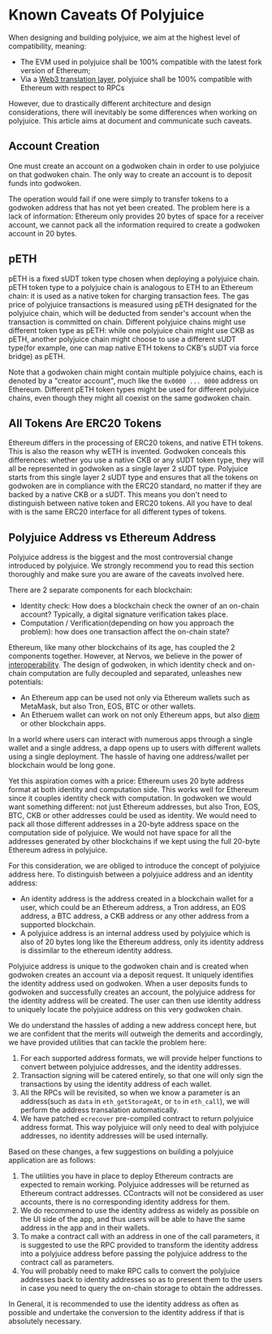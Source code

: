 # Known Caveats Of Polyjuice

When designing and building polyjuice, we aim at the highest level of compatibility, meaning:

* The EVM used in polyjuice shall be 100% compatible with the latest fork version of Ethereum;
* Via a [Web3 translation layer](https://github.com/bitrocks/godwoken-web3), polyjuice shall be 100% compatible with Ethereum with respect to RPCs

However, due to drastically different architecture and design considerations, there will inevitably be some differences when working on polyjuice. This article aims at document and communicate such caveats.

## Account Creation

One must create an account on a godwoken chain in order to use polyjuice on that godwoken chain. The only way to create an account is to deposit  funds into godwoken.

The operation would fail if one were simply to transfer tokens to a godwoken address that has not yet been created. The problem here is a lack of information: Ethereum only provides 20 bytes of space for a receiver account, we cannot pack all the information required to create a godwoken account in 20 bytes.

## pETH

pETH is a fixed sUDT token type chosen when deploying a polyjuice chain. pETH token type to a polyjuice chain is analogous to ETH to an Ethereum chain: it is used as a native token for charging transaction fees. The gas price of polyjuice transactions is measured using pETH designated for the polyjuice chain, which will be deducted from sender's account when the transaction is committed on chain. Different polyjuice chains might use different token type as pETH: while one polyjuice chain might use CKB as pETH, another polyjuice chain might choose to use a different sUDT type(for example, one can map native ETH tokens to CKB's sUDT via force bridge) as pETH.

Note that a godwoken chain might contain multiple polyjuice chains, each is denoted by a "creator account",  much like the `0x0000 ... 0000` address on Ethereum. Different pETH token types might be used for different polyjuice chains, even though they might all coexist on the same godwoken chain.

## All Tokens Are ERC20 Tokens

Ethereum differs in the processing of ERC20 tokens, and native ETH tokens. This is also the reason why wETH is invented. Godwoken conceals this differences: whether you use a native CKB or any sUDT token type, they will all be represented in godwoken as a single layer 2 sUDT type. Polyjuice starts from this single layer 2 sUDT type and ensures that all the tokens on godwoken are in compliance with the ERC20 standard, no matter if they are backed by a native CKB or a sUDT. This means you don't need to distinguish between native token and ERC20 tokens. All you have to deal with is the same ERC20 interface for all different types of tokens.

## Polyjuice Address vs Ethereum Address

Polyjuice address is the biggest and the most controversial change introduced by polyjuice. We strongly recommend you to read this section thoroughly and make sure you are aware of the caveats involved here.

There are 2 separate components for each blockchain:

* Identity check: How does a blockchain check the owner of an on-chain account? Typically, a digital signature verification takes place.
* Computation / Verification(depending on how you approach the problem): how does one transaction affect the on-chain state?

Ethereum, like many other blockchains of its age, has coupled the 2 components together. However, at Nervos, we believe in the power of [interoperability](https://talk.nervos.org/t/blockchain-abstraction-and-interoperability-2-0/5440). The design of godwoken, in which identity check and on-chain computation are fully decoupled and separated, unleashes new potentials:

* An Ethereum app can be used not only via Ethereum wallets such as MetaMask, but also Tron, EOS, BTC or other wallets.
* An Etheruem wallet can work on not only Ethereum apps, but also [diem](https://www.diem.com/en-us/) or other blockchain apps.

In a world where users can interact with numerous apps through a single wallet and a single address, a dapp opens up to users with different wallets using a single deployment. The hassle of having one address/wallet per blockchain would be long gone. 

Yet this aspiration comes with a price: Ethereum uses 20 byte address format at both identity and computation side. This works well  for Ethereum since it couples identity check with computation. In godwoken we would want something different: not just Ethereum addresses, but also Tron, EOS, BTC, CKB or other addresses could be used as identity. We would need to pack all those different addresses in a 20-byte address space on the computation side of polyjuice. We would not have space for all the addresses generated by other blockchains if we kept using the full 20-byte Ethereum adress in polyjuice.

For this consideration, we are obliged to introduce the concept of polyjuice address here. To distinguish between a polyjuice address and an identity address:

* An identity address is the address created in a blockchain wallet for a user, which could be an Ethereum address, a Tron address, an EOS address, a BTC address, a CKB address or any other address from a supported blockchain.
* A polyjuice address is an internal address used by polyjuice which is also of 20 bytes long like the Ethereum address, only its identity address is dissimilar to the ethereum identity address.

Polyjuice address is unique to the godwoken chain and is created when godwoken creates an account via a deposit request. It uniquely identifies the identity address used on godwoken. When a user deposits funds to godwoken and successfully creates an account, the polyjuice address for the identity address will be created. The user can then use identity address to uniquely locate the polyjuice address on this very godwoken chain.

We do understand the hassles of adding a new address concept here, but we are confident that the merits will outweigh the demerits and accordingly, we have provided utilities that can tackle the problem here:

1. For each supported address formats, we will provide helper functions to convert between polyjuice addresses, and the identity addresses.
2. Transaction signing will be catered entirely, so that one will  only sign the transactions by using the identity address of each wallet.
3. All the RPCs will be revisited, so when we know a parameter is an address(such as `data` in `eth_getStorageAt`, or `to` in `eth_call`), we will perform the address transalation automatically.
4. We have patched `ecrecover` pre-compiled contract to return polyjuice address format. This way polyjuice will only need to deal with polyjuice addresses, no identity addresses will be used internally.

Based on these changes, a few suggestions on building a polyjuice application are as follows:

1. The utilities you have in place to deploy Ethereum contracts are expected to remain working. Polyjuice addresses will be returned as Ethereum contract addresses. CContracts will not be considered as user accounts, there is no corresponding identity address for them.
2. We do recommend to use the identity address as widely as possible on the UI side of the app, and thus users will be able to have the same address in the app and in their wallets.
3. To make a contract call with an address in one of the call parameters, it is suggested to use the RPC provided to transform the identity address into a polyjuice address before passing the polyjuice address to the contract call as parameters.
4. You will probably need to make RPC calls to convert the polyjuice addresses back to identity addresses so as to present them to the users in case you need to query the on-chain storage to obtain the addresses.

In General, it is recommended to use the identity address as often as possible and undertake the conversion to the identity address if that is absolutely necessary.

